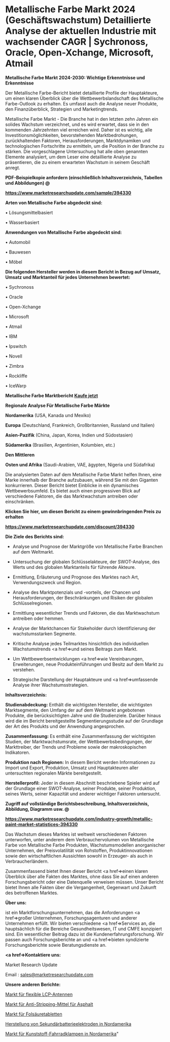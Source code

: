 # Metallische Farbe Markt 2024 (Geschäftswachstum) Detaillierte Analyse der aktuellen Industrie mit wachsender CAGR | Sychronoss, Oracle, Open-Xchange, Microsoft, Atmail

<strong>Metallische Farbe Markt 2024-2030: Wichtige Erkenntnisse und Erkenntnisse</strong>

Der Metallische Farbe-Bericht bietet detaillierte Profile der Hauptakteure, um einen klaren Überblick über die Wettbewerbslandschaft des Metallische Farbe-Outlook zu erhalten. Es umfasst auch die Analyse neuer Produkte, den Finanzüberblick, Strategien und Marketingtrends.

Metallische Farbe Markt - Die Branche hat in den letzten zehn Jahren ein solides Wachstum verzeichnet, und es wird erwartet, dass sie in den kommenden Jahrzehnten viel erreichen wird. Daher ist es wichtig, alle Investitionsmöglichkeiten, bevorstehenden Marktbedrohungen, zurückhaltenden Faktoren, Herausforderungen, Marktdynamiken und technologischen Fortschritte zu ermitteln, um die Position in der Branche zu stärken. Die vorgeschlagene Untersuchung hat alle oben genannten Elemente analysiert, um dem Leser eine detaillierte Analyse zu präsentieren, die zu einem erwarteten Wachstum in seinem Geschäft anregt.



<strong><b>PDF-Beispielkopie anfordern (einschließlich Inhaltsverzeichnis, Tabellen und Abbildungen) @ </b></strong>

<strong><a href=https://www.marketresearchupdate.com/sample/394330>

<strong>https://www.marketresearchupdate.com/sample/394330</u></a></strong></strong>



<strong>Arten von Metallische Farbe abgedeckt sind:</strong>

• Lösungsmittelbasiert

• Wasserbasiert



<strong>Anwendungen von Metallische Farbe abgedeckt sind:</strong>

• Automobil

• Bauwesen

• Möbel



<strong>Die folgenden Hersteller werden in diesem Bericht in Bezug auf Umsatz, Umsatz und Marktanteil für jedes Unternehmen bewertet:</strong>

• Sychronoss

• Oracle

• Open-Xchange

• Microsoft

• Atmail

• IBM

• Ipswitch

• Novell

• Zimbra

• Rockliffe

• IceWarp



<strong>Metallische Farbe Marktbericht <a href=https://www.marketresearchupdate.com/buynow/394330>Kaufe jetzt</a></strong>



<strong>Regionale Analyse Für Metallische Farbe Märkte</strong>



<strong>Nordamerika</strong> (USA, Kanada und Mexiko)



<strong>Europa</strong> (Deutschland, Frankreich, Großbritannien, Russland und Italien)



<strong>Asien-Pazifik</strong> (China, Japan, Korea, Indien und Südostasien)



<strong>Südamerika</strong> (Brasilien, Argentinien, Kolumbien, etc.)



<strong>Den Mittleren</strong> 

<strong>Osten und Afrika</strong> (Saudi-Arabien, VAE, ägypten, Nigeria und Südafrika)

Die analysierten Daten auf dem Metallische Farbe Markt helfen Ihnen, eine Marke innerhalb der Branche aufzubauen, während Sie mit den Giganten konkurrieren. Dieser Bericht bietet Einblicke in ein dynamisches Wettbewerbsumfeld. Es bietet auch einen progressiven Blick auf verschiedene Faktoren, die das Marktwachstum antreiben oder einschränken.



<strong>Klicken Sie hier, um diesen Bericht zu einem gewinnbringenden Preis zu erhalten
</strong>

<strong><a href=https://www.marketresearchupdate.com/discount/394330>https://www.marketresearchupdate.com/discount/394330</b></u></strong></a>



<strong>Die Ziele des Berichts sind:</strong>

- Analyse und Prognose der Marktgröße von Metallische Farbe Branchen auf dem Weltmarkt.

- Untersuchung der globalen Schlüsselakteure, der SWOT-Analyse, des Werts und des globalen Marktanteils für führende Akteure.

- Ermittlung, Erläuterung und Prognose des Marktes nach Art, Verwendungszweck und Region.

- Analyse des Marktpotenzials und -vorteils, der Chancen und Herausforderungen, der Beschränkungen und Risiken der globalen Schlüsselregionen.

- Ermittlung wesentlicher Trends und Faktoren, die das Marktwachstum antreiben oder hemmen.

- Analyse der Marktchancen für Stakeholder durch Identifizierung der wachstumsstarken Segmente.

- Kritische Analyse jedes Teilmarktes hinsichtlich des individuellen Wachstumstrends <a href=>und</a> seines Beitrags zum Markt.

- Um Wettbewerbsentwicklungen <a href=>wie</a> Vereinbarungen, Erweiterungen, neue Produkteinführungen und Besitz auf dem Markt zu verstehen.

- Strategische Darstellung der Hauptakteure und <a href=>umfas</a>sende Analyse ihrer Wachstumsstrategien.



<strong>Inhaltsverzeichnis:</strong>



<strong>Studienabdeckung:</strong> Enthält die wichtigsten Hersteller, die wichtigsten Marktsegmente, den Umfang der auf dem Weltmarkt angebotenen Produkte, die berücksichtigten Jahre und die Studienziele. Darüber hinaus wird die im Bericht bereitgestellte Segmentierungsstudie auf der Grundlage der Art des Produkts und der Anwendung angesprochen.



<strong>Zusammenfassung:</strong> Es enthält eine Zusammenfassung der wichtigsten Studien, der Marktwachstumsrate, der Wettbewerbsbedingungen, der Markttreiber, der Trends und Probleme sowie der makroskopischen Indikatoren.



<strong>Produktion nach Regionen:</strong> In diesem Bericht werden Informationen zu Import und Export, Produktion, Umsatz und Hauptakteuren aller untersuchten regionalen Märkte bereitgestellt.



<strong>Herstellerprofil:</strong> Jeder in diesem Abschnitt beschriebene Spieler wird auf der Grundlage einer SWOT-Analyse, seiner Produkte, seiner Produktion, seines Werts, seiner Kapazität und anderer wichtiger Faktoren untersucht.



<strong><b>Zugriff auf vollständige Berichtsbeschreibung, Inhaltsverzeichnis, Abbildung, Diagramm usw. @ </b></strong>

<strong><a href=https://www.marketresearchupdate.com/industry-growth/metallic-paint-market-statistices-394330>https://www.marketresearchupdate.com/industry-growth/metallic-paint-market-statistices-394330</a></strong>

Das Wachstum dieses Marktes ist weltweit verschiedenen Faktoren unterworfen, unter anderem dem Verbrauchervolumen von Metallische Farbe von Metallische Farbe Produkten, Wachstumsmodellen anorganischer Unternehmen, der Preisvolatilität von Rohstoffen, Produktinnovationen sowie den wirtschaftlichen Aussichten sowohl in Erzeuger- als auch in Verbraucherländern.

Zusammenfassend bietet Ihnen dieser Bericht <a href=>einen</a> klaren Überblick über alle Fakten des Marktes, ohne dass Sie auf einen anderen Forschungsbericht oder eine Datenquelle verweisen müssen. Unser Bericht bietet Ihnen alle Fakten über die Vergangenheit, Gegenwart und Zukunft des betroffenen Marktes.



<strong>Über uns:</strong>

 ist ein Marktforschungsunternehmen, das die Anforderungen <a href=>großer</a> Unternehmen, Forschungsagenturen und anderer Unternehmen erfüllt. Wir bieten verschiedene <a href=>Services</a> an, die hauptsächlich für die Bereiche Gesundheitswesen, IT und CMFE konzipiert sind. Ein wesentlicher Beitrag dazu ist die Kundenerfahrungsforschung. Wir passen auch Forschungsberichte an und <a href=>bieten</a> syndizierte Forschungsberichte sowie Beratungsdienste an.



<strong><a href=>Kontaktiere uns:</a></strong>

Market Research Update

Email : sales@marketresearchupdate.com



<strong>Unsere anderen Berichte:</strong>

<a href=https://www.linkedin.com/pulse/flexible-lcp-antenna-market-202-what>Markt für flexible LCP-Antennen</a>

<a href=https://www.linkedin.com/pulse/asphalt-anti-stripping-agents-market>Markt für Anti-Stripping-Mittel für Asphalt</a>

<a href=https://www.linkedin.com/pulse/folic-acid-tablets-market-outlooks-2023-size>Markt für Folsäuretabletten</a>

<a href=https://www.linkedin.com/pulse/north-america-secondary-battery-electrode-manufacturing>Herstellung von Sekundärbatterieelektroden in Nordamerika</a>

<a href=https://www.linkedin.com/pulse/north-america-plastic-bicycle-cleats-market-1f>Markt für Kunststoff-Fahrradklampen in Nordamerika</a>"
